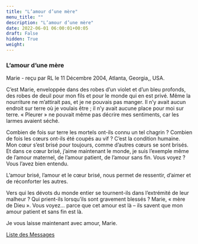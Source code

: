 ```yaml
---
title: "L’amour d’une mère"
menu_title: ""
description: "L’amour d’une mère"
date: 2022-06-01 06:00:01+00:05
draft: False
hidden: True
weight:
---
```

### L’amour d’une mère

Marie - reçu par RL le 11 Décembre 2004, Atlanta, Georgia,, USA.

C’est Marie, enveloppée dans des robes d’un violet et d’un bleu profonds, des robes de deuil pour mon fils et pour le monde qui en est privé. Même la nourriture ne m’attirait pas, et je ne pouvais pas manger. Il n’y avait aucun endroit sur terre où je voulais être ; il n’y avait aucune place pour moi sur terre. « Pleurer » ne pouvait même pas décrire mes sentiments, car les larmes avaient séché.

Combien de fois sur terre les mortels ont-ils connu un tel chagrin ? Combien de fois les cœurs ont-ils été coupés au vif ? C’est la condition humaine. Mon cœur s’est brisé pour toujours, comme d’autres cœurs se sont brisés. Et dans ce cœur brisé, j’aime maintenant le monde, je suis l’exemple même de l’amour maternel, de l’amour patient, de l’amour sans fin. Vous voyez ? Vous l’avez bien entendu.

L’amour brisé, l’amour et le cœur brisé, nous permet de ressentir, d’aimer et de réconforter les autres.

Vers qui les dévots du monde entier se tournent-ils dans l’extrémité de leur malheur ? Qui prient-ils lorsqu’ils sont gravement blessés ? Marie, « mère de Dieu ». Vous voyez… parce que cet amour est là – ils savent que mon amour patient et sans fin est là.

Je vous laisse maintenant avec amour, Marie.

[Liste des Messages](/fr-contemporary-messages/fr-contemporary-messages-by-date-order/fr-contemporary-messages-2004)
